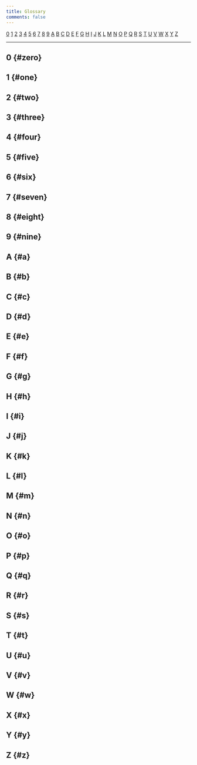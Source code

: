 ```yaml
---
title: Glossary
comments: false
---
```


[0](#zero) [1](#one) [2](#two) [3](#three) [4](#four) [5](#five) [6](#six)
[7](#seven) [8](#eight) [9](#nine) [A](#a) [B](#b) [C](#c) [D](#d) [E](#e)
[F](#f) [G](#g) [H](#h) [I](#i) [J](#j) [K](#k) [L](#l) [M](#m) [N](#n) [O](#o)
[P](#p) [Q](#q) [R](#r) [S](#s) [T](#t) [U](#u) [V](#v) [W](#w) [X](#x) [Y](#y)
[Z](#z)

---

## 0 {#zero}

[]()

## 1 {#one}

[]()

## 2 {#two}

[]()

## 3 {#three}

[]()

## 4 {#four}

[]()

## 5 {#five}

[]()

## 6 {#six}

[]()

## 7 {#seven}

[]()

## 8 {#eight}

[]()

## 9 {#nine}

[]()

## A {#a}

[]()

## B {#b}

[]()

## C {#c}

[]()

## D {#d}

[]()

## E {#e}

[]()

## F {#f}

[]()

## G {#g}

[]()

## H {#h}

[]()

## I {#i}

[]()

## J {#j}

[]()

## K {#k}

[]()

## L {#l}

[]()

## M {#m}

[]()

## N {#n}

[]()

## O {#o}

[]()

## P {#p}

[]()

## Q {#q}

[]()

## R {#r}

[]()

## S {#s}

[]()

## T {#t}

[]()

## U {#u}

[]()

## V {#v}

[]()

## W {#w}

[]()

## X {#x}

[]()

## Y {#y}

[]()

## Z {#z}

[]()
